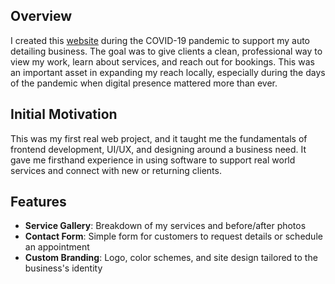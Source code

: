 ## Overview

I created this [website](https://cantamarautodetailing.godaddysites.com/) during the COVID-19 pandemic to support my auto detailing business. The goal was to give clients a clean, professional way to view my work, learn about services, and reach out for bookings. This was an important asset in expanding my reach locally, especially during the days of the pandemic when digital presence mattered more than ever.

## Initial Motivation

This was my first real web project, and it taught me the fundamentals of frontend development, UI/UX, and designing around a business need. It gave me firsthand experience in using software to support real world services and connect with new or returning clients.

## Features

- **Service Gallery**: Breakdown of my services and before/after photos
- **Contact Form**: Simple form for customers to request details or schedule an appointment
- **Custom Branding**: Logo, color schemes, and site design tailored to the business's identity